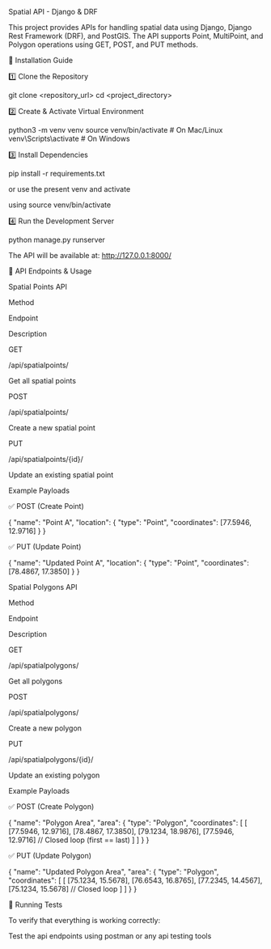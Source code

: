 Spatial API - Django & DRF

This project provides APIs for handling spatial data using Django, Django Rest Framework (DRF), and PostGIS. The API supports Point, MultiPoint, and Polygon operations using GET, POST, and PUT methods.

📌 Installation Guide

1️⃣ Clone the Repository

git clone <repository_url>
cd <project_directory>

2️⃣ Create & Activate Virtual Environment

python3 -m venv venv
source venv/bin/activate   # On Mac/Linux
venv\Scripts\activate      # On Windows

3️⃣ Install Dependencies

pip install -r requirements.txt

or 
use the present venv and activate 

using source venv/bin/activate  

4️⃣ Run the Development Server

python manage.py runserver

The API will be available at: http://127.0.0.1:8000/

🚀 API Endpoints & Usage

Spatial Points API

Method

Endpoint

Description

GET

/api/spatialpoints/

Get all spatial points

POST

/api/spatialpoints/

Create a new spatial point

PUT

/api/spatialpoints/{id}/

Update an existing spatial point

Example Payloads

✅ POST (Create Point)

{
    "name": "Point A",
    "location": { "type": "Point", "coordinates": [77.5946, 12.9716] }
}

✅ PUT (Update Point)

{
    "name": "Updated Point A",
    "location": { "type": "Point", "coordinates": [78.4867, 17.3850] }
}

Spatial Polygons API

Method

Endpoint

Description

GET

/api/spatialpolygons/

Get all polygons

POST

/api/spatialpolygons/

Create a new polygon

PUT

/api/spatialpolygons/{id}/

Update an existing polygon

Example Payloads

✅ POST (Create Polygon)

{
    "name": "Polygon Area",
    "area": {
        "type": "Polygon",
        "coordinates": [
            [
                [77.5946, 12.9716],
                [78.4867, 17.3850],
                [79.1234, 18.9876],
                [77.5946, 12.9716]  // Closed loop (first == last)
            ]
        ]
    }
}

✅ PUT (Update Polygon)

{
    "name": "Updated Polygon Area",
    "area": {
        "type": "Polygon",
        "coordinates": [
            [
                [75.1234, 15.5678],
                [76.6543, 16.8765],
                [77.2345, 14.4567],
                [75.1234, 15.5678]  // Closed loop
            ]
        ]
    }
}

🎯 Running Tests

To verify that everything is working correctly:

Test the api endpoints using postman or any api testing tools
